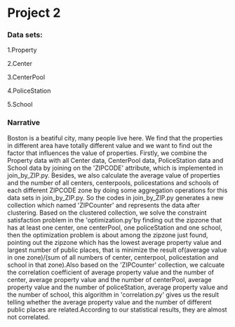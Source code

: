 # Project 2

### Data sets:
1.Property

2.Center

3.CenterPool

4.PoliceStation

5.School


### Narrative

Boston is a beatiful city, many people live here. We find that the properties in different area have totally different value and we want to find out the factor that influences the value of properties. Firstly, we combine the Property data with all Center data, CenterPool data, PoliceStation data and School data by joining on the 'ZIPCODE' attribute, which is implemented in join_by_ZIP.py. Besides, we also calculate the average value of properties and the number of all centers, centerpools, policestations and schools of each different ZIPCODE zone by doing some aggregation operations for this data sets in join_by_ZIP.py. So the codes in join_by_ZIP.py generates a new collection which named 'ZIPCounter' and represents the data after clustering. Based on the clustered collection, we solve the constraint satisfaction problem in the 'optimization.py'by finding out the zipzone that has at least one center, one centerPool, one policeStation and one school, then the optimization problem is about among the zipzone just found, pointing out the zipzone which has the lowest average property value and largest number of public places, that is minimize the result of(average value in one zone)/(sum of all numbers of center, centerpool, policestation and school in that zone).Also based on the 'ZIPCounter' collection, we calcuate the correlation coefficient of average property value and the number of center, average property value and the number of centerPool, average property value and the number of policeStation, average property value and the number of school, this algorithm in 'correlation.py' gives us the result telling whether the average property value and the number of different public places are related.According to our statistical results, they are almost not correlated.
